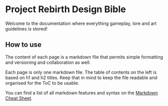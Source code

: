 # Project Rebirth Design Bible

Welcome to the documentation where everything gameplay, lore and art guidelines is stored!

## How to use

The content of each page is a markdown file that permits simple formatting and versioning and collaboration as well.

Each page is only one markdown file. The table of contents on the left is based on h1 and h2 titles. Keep that in mind to keep the file readable and organised for the ToC to be usable.

You can find a list of all markdown features and syntax on the <a href="https://www.markdownguide.org/cheat-sheet/" target="_blank">Markdown Cheat Sheet</a>.
